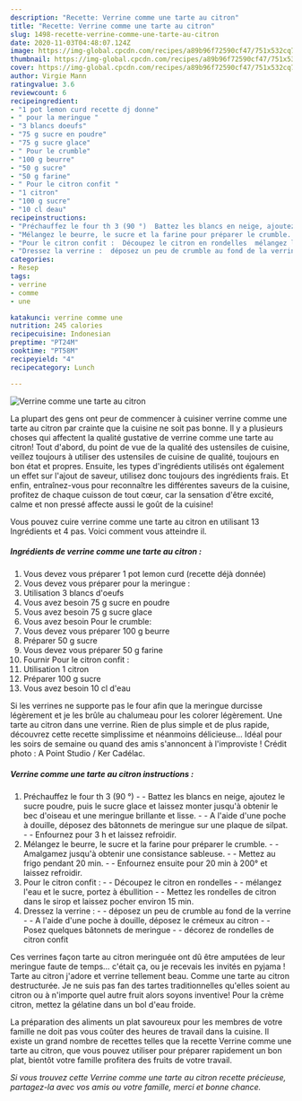 ```yaml
---
description: "Recette: Verrine comme une tarte au citron"
title: "Recette: Verrine comme une tarte au citron"
slug: 1498-recette-verrine-comme-une-tarte-au-citron
date: 2020-11-03T04:48:07.124Z
image: https://img-global.cpcdn.com/recipes/a89b96f72590cf47/751x532cq70/verrine-comme-une-tarte-au-citron-photo-principale-de-la-recette.jpg
thumbnail: https://img-global.cpcdn.com/recipes/a89b96f72590cf47/751x532cq70/verrine-comme-une-tarte-au-citron-photo-principale-de-la-recette.jpg
cover: https://img-global.cpcdn.com/recipes/a89b96f72590cf47/751x532cq70/verrine-comme-une-tarte-au-citron-photo-principale-de-la-recette.jpg
author: Virgie Mann
ratingvalue: 3.6
reviewcount: 6
recipeingredient:
- "1 pot lemon curd recette dj donne"
- " pour la meringue "
- "3 blancs doeufs"
- "75 g sucre en poudre"
- "75 g sucre glace"
- " Pour le crumble"
- "100 g beurre"
- "50 g sucre"
- "50 g farine"
- " Pour le citron confit "
- "1 citron"
- "100 g sucre"
- "10 cl deau"
recipeinstructions:
- "Préchauffez le four th 3 (90 °)  Battez les blancs en neige, ajoutez le sucre poudre, puis le sucre glace et laissez monter jusqu&#39;à obtenir le bec d&#39;oiseau et une meringue brillante et lisse.  A l&#39;aide d&#39;une poche à douille, déposez des bâtonnets de meringue sur une plaque de silpat.  Enfournez pour 3 h et laissez refroidir."
- "Mélangez le beurre, le sucre et la farine pour préparer le crumble.  Amalgamez jusqu&#39;à obtenir une consistance sableuse.  Mettez au frigo pendant 20 min.  Enfournez ensuite pour 20 min à 200° et laissez refroidir."
- "Pour le citron confit :  ​Découpez le citron en rondelles  mélangez l&#39;eau et le sucre, portez à ébullition  Mettez les rondelles de citron dans le sirop et laissez pocher environ 15 min."
- "Dressez la verrine :  ​déposez un peu de crumble au fond de la verrine  A l&#39;aide d&#39;une poche à douille, déposez le crémeux au citron  Posez quelques bâtonnets de meringue  décorez de rondelles de citron confit"
categories:
- Resep
tags:
- verrine
- comme
- une

katakunci: verrine comme une 
nutrition: 245 calories
recipecuisine: Indonesian
preptime: "PT24M"
cooktime: "PT58M"
recipeyield: "4"
recipecategory: Lunch

---
```



![Verrine comme une tarte au citron](https://img-global.cpcdn.com/recipes/a89b96f72590cf47/751x532cq70/verrine-comme-une-tarte-au-citron-photo-principale-de-la-recette.jpg)

La plupart des gens ont peur de commencer à cuisiner verrine comme une tarte au citron par crainte que la cuisine ne soit pas bonne. Il y a plusieurs choses qui affectent la qualité gustative de verrine comme une tarte au citron! Tout d'abord, du point de vue de la qualité des ustensiles de cuisine, veillez toujours à utiliser des ustensiles de cuisine de qualité, toujours en bon état et propres. Ensuite, les types d'ingrédients utilisés ont également un effet sur l'ajout de saveur, utilisez donc toujours des ingrédients frais. Et enfin, entraînez-vous pour reconnaître les différentes saveurs de la cuisine, profitez de chaque cuisson de tout cœur, car la sensation d'être excité, calme et non pressé affecte aussi le goût de la cuisine!

<!--inarticleads1-->

Vous pouvez cuire verrine comme une tarte au citron en utilisant 13 Ingrédients et 4 pas. Voici comment vous atteindre il.

##### Ingrédients de verrine comme une tarte au citron :

1. Vous devez vous préparer 1 pot lemon curd (recette déjà donnée)
1. Vous devez vous préparer  pour la meringue :
1. Utilisation 3 blancs d&#39;oeufs
1. Vous avez besoin 75 g sucre en poudre
1. Vous avez besoin 75 g sucre glace
1. Vous avez besoin  Pour le crumble:
1. Vous devez vous préparer 100 g beurre
1. Préparer 50 g sucre
1. Vous devez vous préparer 50 g farine
1. Fournir  Pour le citron confit :
1. Utilisation 1 citron
1. Préparer 100 g sucre
1. Vous avez besoin 10 cl d&#39;eau


Si les verrines ne supporte pas le four afin que la meringue durcisse légèrement et je les brûle au chalumeau pour les colorer légèrement. Une tarte au citron dans une verrine. Rien de plus simple et de plus rapide, découvrez cette recette simplissime et néanmoins délicieuse… Idéal pour les soirs de semaine ou quand des amis s&#39;annoncent à l&#39;improviste ! Crédit photo : A Point Studio / Ker Cadélac. 

<!--inarticleads2-->

##### Verrine comme une tarte au citron instructions :

1. Préchauffez le four th 3 (90 °) -  - Battez les blancs en neige, ajoutez le sucre poudre, puis le sucre glace et laissez monter jusqu&#39;à obtenir le bec d&#39;oiseau et une meringue brillante et lisse. -  - A l&#39;aide d&#39;une poche à douille, déposez des bâtonnets de meringue sur une plaque de silpat. -  - Enfournez pour 3 h et laissez refroidir.
1. Mélangez le beurre, le sucre et la farine pour préparer le crumble. -  - Amalgamez jusqu&#39;à obtenir une consistance sableuse. -  - Mettez au frigo pendant 20 min. -  - Enfournez ensuite pour 20 min à 200° et laissez refroidir.
1. Pour le citron confit : -  - ​Découpez le citron en rondelles -  - mélangez l&#39;eau et le sucre, portez à ébullition -  - Mettez les rondelles de citron dans le sirop et laissez pocher environ 15 min.
1. Dressez la verrine : -  - ​déposez un peu de crumble au fond de la verrine -  - A l&#39;aide d&#39;une poche à douille, déposez le crémeux au citron -  - Posez quelques bâtonnets de meringue -  - décorez de rondelles de citron confit


Ces verrines façon tarte au citron meringuée ont dû être amputées de leur meringue faute de temps… c&#39;était ça, ou je recevais les invités en pyjama ! Tarte au citron j&#39;adore et verrine tellement beau. Comme une tarte au citron destructurée. Je ne suis pas fan des tartes traditionnelles qu&#39;elles soient au citron ou à n&#39;importe quel autre fruit alors soyons inventive! Pour la crème citron, mettez la gélatine dans un bol d&#39;eau froide. 

<!--inarticleads1-->

<p>
La préparation des aliments un plat savoureux pour les membres de votre famille ne doit pas vous coûter des heures de travail dans la cuisine. Il existe un grand nombre de recettes telles que la recette Verrine comme une tarte au citron, que vous pouvez utiliser pour préparer rapidement un bon plat, bientôt votre famille profitera des fruits de votre travail.
</p>

<p>
<i>Si vous trouvez cette Verrine comme une tarte au citron recette précieuse, partagez-la avec vos amis ou votre famille, merci et bonne chance.</i>
</p>
